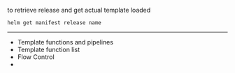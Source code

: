 
to retrieve release and get actual template loaded
```
helm get manifest release name
```
---
- Template functions and pipelines
- Template function list
- Flow Control
- 